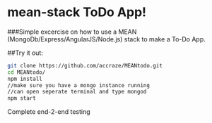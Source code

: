 mean-stack ToDo App!
====================
###Simple excercise on how to use a MEAN (MongoDb/Express/AngularJS/Node.js) stack to make a To-Do App.

##Try it out:
```bash
git clone https://github.com/accraze/MEANtodo.git
cd MEANtodo/
npm install
//make sure you have a mongo instance running
//can open seperate terminal and type mongod
npm start
```

Complete end-2-end testing


